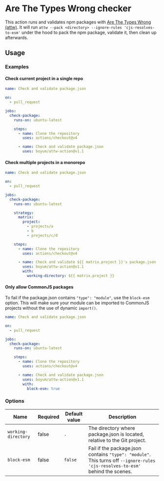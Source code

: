 # Are The Types Wrong checker

This action runs and validates npm packages with [Are The Types Wrong (attw)](https://arethetypeswrong.github.io/).
It will run `attw --pack <directory> --ignore-rules 'cjs-resolves-to-esm'` under the hood to pack the npm package, validate it, then clean up afterwards.

## Usage

### Examples

#### Check current project in a single repo

```yml
name: Check and validate package.json

on:
  - pull_request

jobs:
  check-package:
    runs-on: ubuntu-latest

    steps:
      - name: Clone the repository
        uses: actions/checkout@v4

      - name: Check and validate package.json
        uses: boyum/attw-action@v1.1
```

#### Check multiple projects in a monorepo

```yml
name: Check and validate package.json

on:
  - pull_request

jobs:
  check-package:
    runs-on: ubuntu-latest

    strategy:
      matrix:
        project:
          - projects/a
          - b
          - projects/c/d

    steps:
      - name: Clone the repository
        uses: actions/checkout@v4

      - name: Check and validate ${{ matrix.project }}'s package.json
        uses: boyum/attw-action@v1.1
        with:
          working-directory: ${{ matrix.project }}
```

#### Only allow CommonJS packages

To fail if the package.json contains `"type": "module"`, use the `block-esm` option.
This will make sure your module can be imported to CommonJS projects without the use of dynamic `import()`.

```yml
name: Check and validate package.json

on:
  - pull_request

jobs:
  check-package:
    runs-on: ubuntu-latest

    steps:
      - name: Clone the repository
        uses: actions/checkout@v4

      - name: Check and validate package.json
        uses: boyum/attw-action@v1.1
        with:
          block-esm: true
```

### Options

| Name                | Required | Default value | Description                                                                                                                    |
| ------------------- | -------- | ------------- | ------------------------------------------------------------------------------------------------------------------------------ |
| `working-directory` | false    | `.`           | The directory where package.json is located, relative to the Git project.                                                      |
| `block-esm`         | false    | `false`       | Fail if the package.json contains `"type": "module"`. This turns off `--ignore-rules 'cjs-resolves-to-esm'` behind the scenes. |
